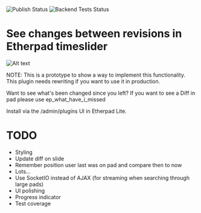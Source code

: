 ![Publish Status](https://github.com/ether/ep_timesliderdiff/workflows/Node.js%20Package/badge.svg) ![Backend Tests Status](https://github.com/ether/ep_timesliderdiff/workflows/Backend%20tests/badge.svg)

# See changes between revisions in Etherpad timeslider

![Alt text](http://i.imgur.com/5dqPPFj.png)

NOTE: This is a prototype to show a way to implement this functionality.  This plugin needs rewriting if you want to use it in production.

Want to see what's been changed since you left?  If you want to see a Diff in pad please use ep_what_have_i_missed

Install via the /admin/plugins UI in Etherpad Lite.

# TODO

* Styling
* Update diff on slide
* Remember position user last was on pad and compare then to now
* Lots...
* Use SocketIO instead of AJAX (for streaming when searching through large pads)
* UI polishing
* Progress indicator
* Test coverage
